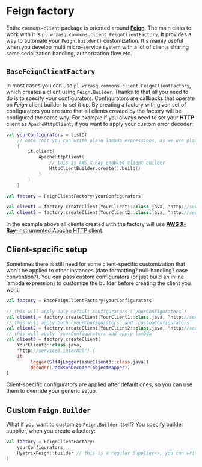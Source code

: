 <!---
# This file is part of the pl.wrzasq.commons.
#
# @license http://mit-license.org/ The MIT license
# @copyright 2017, 2019, 2021 © by Rafał Wrzeszcz - Wrzasq.pl.
-->

# Feign factory

Entire `commons-client` package is oriented around [**Feign**](https://github.com/OpenFeign/feign). The main class to
work with it is `pl.wrzasq.commons.client.FeignClientFactory`. It provides a way to automate your `Feign.builder()`
customization. It's mainly useful when you develop multi micro-service system with a lot of clients sharing same
serialization handling, authorization flow etc.

## `BaseFeignClientFactory`

In most cases you can use `pl.wrzasq.commons.client.FeignClientFactory`, which creates a client using `Feign.Builder`.
Thanks to that all you need to do is to specify your configurators. Configurators are callbacks that operate on *Feign*
client builder to set it up. By creating a factory with given set of configurators you are sure that all clients created
by the factory will be configured the same way. For example if you always need to set your **HTTP** client as
`ApacheHttpClient`, if you want to apply your custom error decoder:

```kotlin
val yourConfigurators = listOf
    // note that you can write plain lambda expressions, as we use plain `Consumer<>` interface
    {
        it.client(
            ApacheHttpClient(
                // this is AWS X-Ray enabled client builder
                HttpClientBuilder.create().build()
            )
        )
    }

val factory = FeignClientFactory(yourConfigurators)

val client1 = factory.createClient(YourClient1::class.java, "http://service1.internal")
val client2 = factory.createClient(YourClient2::class.java, "http://service2.internal")
```

In the example above all clients created with the factory will use
[**AWS X-Ray**-instrumented Apache HTTP client](http://docs.aws.amazon.com/xray/latest/devguide/xray-sdk-java-httpclients.html).

## Client-specific setup

Sometimes there is still need for some client-specific customization that won't be applied to other instances (date
formatting? null-handling? case convention?). You can pass custom configurators (or just build an inline lambda
expression) to customize the builder before creating the client you want:

```kotlin
val factory = BaseFeignClientFactory(yourConfigurators)

// this will apply only default configurators (`yourConfigurators`)
val client1 = factory.createClient(YourClient1::class.java, "http://service1.internal")
// this will apply both `yourConfigurators` and `customConfigurators`
val client2 = factory.createClient(YourClient2::class.java, "http://service2.internal", customConfigurators)
// this will apply `yourConfigurators and apply lambda
val client3 = factory.createClient(
    YourClient3::class.java,
    "http://service3.internal") {
    it
        .logger(Slf4jLogger(YourClient3::class.java))
        .decoder(JacksonDecoder(objectMapper))
}
```

Client-specific configurators are applied after default ones, so you can use them to override your generic setup.

## Custom `Feign.Builder`

What if you want to customize `Feign.Builder` itself? You specify builder supplier, when you create a factory:

```kotlin
val factory = FeignClientFactory(
    yourConfigurators,
    HystrixFeign::builder // this is a regular Supplier<>, you can write own lambda
)
```

